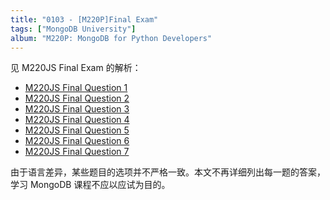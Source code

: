 ```yaml
---
title: "0103 - [M220P]Final Exam"
tags: ["MongoDB University"]
album: "M220P: MongoDB for Python Developers"
---
```


见 M220JS Final Exam 的解析：

- [M220JS Final Question 1](/2019/04/27/m220js-final1)
- [M220JS Final Question 2](/2019/04/27/m220js-final2)
- [M220JS Final Question 3](/2019/04/27/m220js-final3)
- [M220JS Final Question 4](/2019/04/27/m220js-final4)
- [M220JS Final Question 5](/2019/04/27/m220js-final5)
- [M220JS Final Question 6](/2019/04/27/m220js-final6)
- [M220JS Final Question 7](/2019/04/27/m220js-final7)

由于语言差异，某些题目的选项并不严格一致。本文不再详细列出每一题的答案，学习 MongoDB 课程不应以应试为目的。
